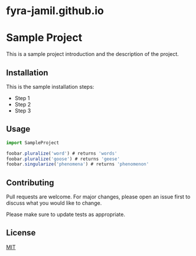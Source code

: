 # fyra-jamil.github.io

# Sample Project

This is a sample project introduction and the description of the project.

## Installation

This is the sample installation steps:
- Step 1
- Step 2
- Step 3

## Usage

```javascript
import SampleProject

foobar.pluralize('word') # returns 'words'
foobar.pluralize('goose') # returns 'geese'
foobar.singularize('phenomena') # returns 'phenomenon'
```

## Contributing
Pull requests are welcome. For major changes, please open an issue first to discuss what you would like to change.

Please make sure to update tests as appropriate.

## License
[MIT](https://choosealicense.com/licenses/mit/)
